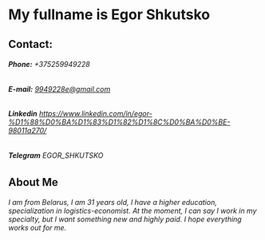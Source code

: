 # My fullname is Egor Shkutsko  
## **Contact:**  
###### **Phone:** +375259949228  
###### **E-mail:** 9949228e@gmail.com  
###### **Linkedin** https://www.linkedin.com/in/egor-%D1%88%D0%BA%D1%83%D1%82%D1%8C%D0%BA%D0%BE-98011a270/  
###### **Telegram** EGOR_SHKUTSKO  
##  **About Me** 
###### I am from Belarus, I am 31 years old, I have a higher education, specialization in  logistics-economist. At the moment, I can say I work in my specialty, but I want something new and  highly paid. I hope everything works out for me.